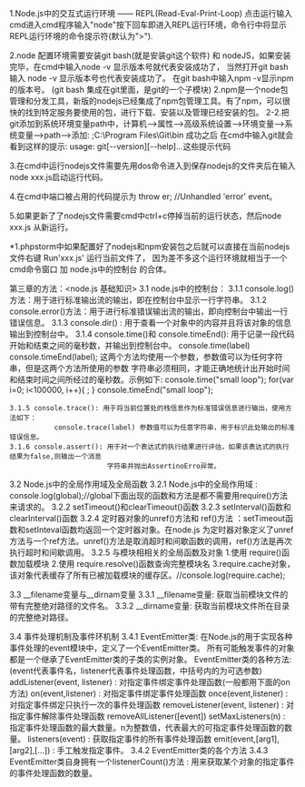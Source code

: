 1.Node.js中的交互式运行环境 —— REPL(Read-Eval-Print-Loop)
    点击运行输入cmd进入cmd程序输入"node"按下回车即进入REPL运行环境，命令行中将显示REPL运行环境的命令提示符(默认为">").

2.node 配置环境需要安装git bash(就是安装git这个软件) 和 nodeJS，如果安装完毕，在cmd中输入node -v 显示版本号就代表安装成功了，
当然打开git bash 输入 node -v 显示版本号也代表安装成功了。 在git bash中输入npm -v显示npm的版本号。 (git bash 集成在git里面，是git的一个子模块)
2.npm是一个node包管理和分发工具，新版的nodejs已经集成了npm包管理工具。有了npm，可以很快的找到特定服务要使用的包，进行下载、安装以及管理已经安装的包。
2-2.把git添加到系统环境变量path中，计算机-->属性-->高级系统设置-->环境变量-->系统变量-->path-->添加: ;C:\Program Files\Git\bin 成功之后
    在cmd中输入git就会看到这样的提示: usage: git[--version][--help]...这些提示代码

3.在cmd中运行nodejs文件需要先用dos命令进入到保存nodejs的文件夹后在输入node xxx.js启动运行代码。

4.在cmd中端口被占用的代码提示为 throw er; //Unhandled 'error' event。

5.如果更新了了nodejs文件需要cmd中ctrl+c停掉当前的运行状态，然后node xxx.js 从新运行。



*1.phpstorm中如果配置好了nodejs和npm安装包之后就可以直接在当前nodejs文件右键 Run'xxx.js' 运行当前文件了，
    因为差不多这个运行环境就相当于一个 cmd命令窗口 加 node.js中的控制台 的合体。



第三章的方法：<node.js 基础知识>
3.1 node.js中的控制台：
    3.1.1 console.log() 方法：用于进行标准输出流的输出，即在控制台中显示一行字符串。
    3.1.2 console.error()方法：用于进行标准错误输出流的输出，即向控制台中输出一行错误信息。
    3.1.3 console.dir() : 用于查看一个对象中的内容并且将该对象的信息输出到控制台中。
    3.1.4 console.time()和 console.timeEnd(): 用于记录一段代码开始和结束之间的毫秒数，并输出到控制台中。
            console.time(label)
            console.timeEnd(label); 这两个方法均使用一个参数，参数值可以为任何字符串，但是这两个方法所使用的参数
            字符串必须相同，才能正确地统计出开始时间和结束时间之间所经过的毫秒数。示例如下:
                console.time("small loop");
                for(var i=0; i<100000, i++){
                    ;
                }
                console.timeEnd("small loop");

    3.1.5 console.trace(): 用于将当前位置处的栈信息作为标准错误信息进行输出，使用方法如下：
               console.trace(label) 参数值可以为任意字符串，用于标识此处输出的标准错误信息。
    3.1.6 console.assert(): 用于对一个表达式的执行结果进行评估，如果该表达式的执行结果为false,则输出一个消息
                            字符串并抛出AssertinoErro异常。

3.2 Node.js中的全局作用域及全局函数
    3.2.1 Node.js中的全局作用域 : console.log(global);//global下面出现的函数和方法是都不需要用require()方法来请求的。
    3.2.2 setTimeout()和clearTimeout()函数
    3.2.3 setInterval()函数和clearInterval()函数
    3.2.4 定时器对象的unref()方法和 ref()方法 ：setTimeout函数和setInteval函数均返回一个定时器对象。在node.js
           为定时器对象定义了unref方法与一个ref方法。unref()方法是取消超时和间歇函数的调用，ref()方法是再次
           执行超时和间歇调用。
    3.2.5 与模块相相关的全局函数及对象
        1.使用 require()函数加载模块
        2.使用 require.resolve()函数查询完整模块名
        3.require.cache对象，该对象代表缓存了所有已被加载模块的缓存区。//console.log(require.cache);

3.3 __filename变量与__dirnam变量
    3.3.1 __filename变量: 获取当前模块文件的带有完整绝对路径的文件名。
    3.3.2 __dirname变量: 获取当前模块文件所在目录的完整绝对路径。

3.4 事件处理机制及事件环机制
    3.4.1 EventEmitter类: 在Node.js的用于实现各种事件处理的event模块中，定义了一个EventEmitter类。
            所有可能触发事件的对象都是一个继承了EventEmitter类的子类的实例对象。
        EventEmitter类的各种方法:(event代表事件名，listener代表事件处理函数，中括号内的为可选参数)
            addListener(event, listener) : 对指定事件绑定事件处理函数(一般都用下面的on方法)
            on(event,listener) : 对指定事件绑定事件处理函数
            once(event,listener) : 对指定事件绑定只执行一次的事件处理函数
            removeListener(event, listener) : 对指定事件解除事件处理函数
            removeAllListener([event])
            setMaxListeners(n) : 指定事件处理函数的最大数量。n为整数值，代表最大的可指定事件处理函数的数量。
            listeners(event) : 获取指定事件的所有事件处理函数
            emit(event,[arg1],[arg2],[...]) : 手工触发指定事件。
    3.4.2 EventEmitter类的各个方法
    3.4.3 EventEmitter类自身拥有一个listenerCount()方法 : 用来获取某个对象的指定事件的事件处理函数的数量。




